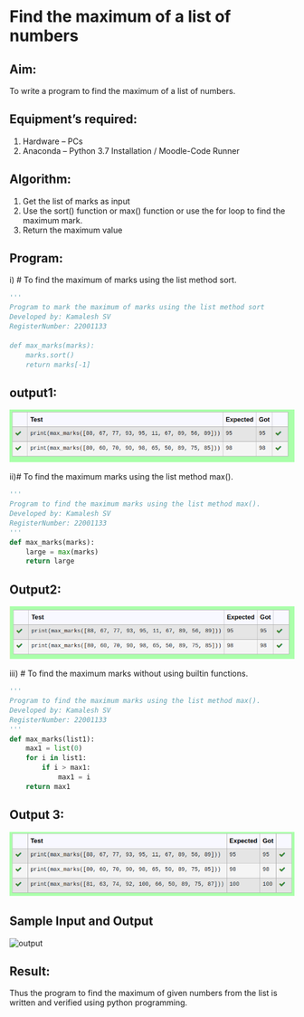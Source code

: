 # Find the maximum of a list of numbers
## Aim:
To write a program to find the maximum of a list of numbers.
## Equipment’s required:
1.	Hardware – PCs
2.	Anaconda – Python 3.7 Installation / Moodle-Code Runner
## Algorithm:
1.	Get the list of marks as input
2.	Use the sort() function or max() function or use the for loop to find the maximum mark.
3.	Return the maximum value
## Program:

i)	# To find the maximum of marks using the list method sort.
```Python
''' 
Program to mark the maximum of marks using the list method sort
Developed by: Kamalesh SV
RegisterNumber: 22001133

def max_marks(marks):
    marks.sort()
    return marks[-1]
```
## output1:
![OUTPUT](./Outputmax1.png)


ii)# To find the maximum marks using the list method max().
```Python
''' 
Program to find the maximum marks using the list method max().
Developed by: Kamalesh SV
RegisterNumber: 22001133
'''
def max_marks(marks):
    large = max(marks)
    return large


```
## Output2:

![OUTPUT](./Outputmax2png)


iii) # To find the maximum marks without using builtin functions.
```Python
''' 
Program to find the maximum marks using the list method max().
Developed by: Kamalesh SV
RegisterNumber: 22001133
'''
def max_marks(list1):
    max1 = list(0)
    for i in list1:
        if i > max1:
            max1 = i
    return max1
```

## Output 3:
 ![OUTPUT](./Output3.png)

## Sample Input and Output
![output](./img/max_marks1.jpg) 


## Result:
Thus the program to find the maximum of given numbers from the list is written and verified using python programming.
